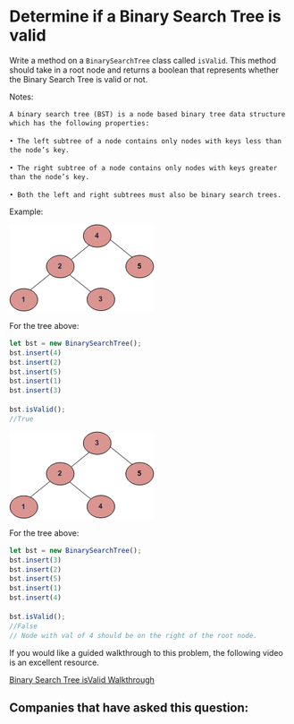 # Determine if a Binary Search Tree is valid

Write a method on a `BinarySearchTree` class called `isValid`. This method should take in a root node and returns a boolean that represents whether the Binary Search Tree is valid or not.



Notes:

    A binary search tree (BST) is a node based binary tree data structure which has the following properties:

    • The left subtree of a node contains only nodes with keys less than the node’s key.

    • The right subtree of a node contains only nodes with keys greater than the node’s key.

    • Both the left and right subtrees must also be binary search trees.

Example:

  ![Binary Search Tree - isValid](../_images/BSTvalid.gif)

For the tree above:

```js
let bst = new BinarySearchTree();
bst.insert(4)
bst.insert(2)
bst.insert(5)
bst.insert(1)
bst.insert(3)

bst.isValid();
//True
```

  ![Binary Search Tree - isValid](../_images/BST-not-valid.gif)

For the tree above:

```js
let bst = new BinarySearchTree();
bst.insert(3)
bst.insert(2)
bst.insert(5)
bst.insert(1)
bst.insert(4)

bst.isValid();
//False
// Node with val of 4 should be on the right of the root node.
```

If you would like a guided walkthrough to this problem, the following video is an excellent resource.

[Binary Search Tree isValid Walkthrough](https://www.youtube.com/watch?v=dB9aikwZttY&t=698s)



Companies that have asked this question:
  -
